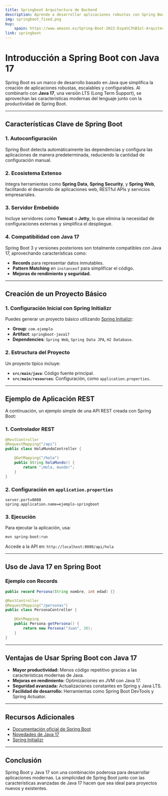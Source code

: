 ```yaml
---
title: Springboot Arquitectura de Backend
description: Aprende a desarrollar aplicaciones robustas con Spring Boot y Java 17, aprovechando las características modernas del lenguaje y la productividad del framework.
img: springboot_fixed.png
buy:
    spain: https://www.amazon.es/Spring-Boot-2022-Espa%C3%B1ol-Arquitectura-ebook/dp/B0BGJK3GHD
link: springboot    
---
```


# Introducción a Spring Boot con Java 17

Spring Boot es un marco de desarrollo basado en Java que simplifica la creación de aplicaciones robustas, escalables y configurables. Al combinarlo con **Java 17**, una versión LTS (Long Term Support), se aprovechan las características modernas del lenguaje junto con la productividad de Spring Boot.

---

## Características Clave de Spring Boot

### 1. **Autoconfiguración**
Spring Boot detecta automáticamente las dependencias y configura las aplicaciones de manera predeterminada, reduciendo la cantidad de configuración manual.

### 2. **Ecosistema Extenso**
Integra herramientas como **Spring Data**, **Spring Security**, y **Spring Web**, facilitando el desarrollo de aplicaciones web, RESTful APIs y servicios empresariales.

### 3. **Servidor Embebido**
Incluye servidores como **Tomcat** o **Jetty**, lo que elimina la necesidad de configuraciones externas y simplifica el despliegue.

### 4. **Compatibilidad con Java 17**
Spring Boot 3 y versiones posteriores son totalmente compatibles con Java 17, aprovechando características como:
- **Records** para representar datos inmutables.
- **Pattern Matching** en `instanceof` para simplificar el código.
- **Mejoras de rendimiento y seguridad.**

---

## Creación de un Proyecto Básico

### 1. Configuración Inicial con Spring Initializr
Puedes generar un proyecto básico utilizando [Spring Initializr](https://start.spring.io/):
- **Group**: `com.ejemplo`
- **Artifact**: `springboot-java17`
- **Dependencies**: `Spring Web`, `Spring Data JPA`, `H2 Database`.

### 2. Estructura del Proyecto
Un proyecto típico incluye:
- **`src/main/java`**: Código fuente principal.
- **`src/main/resources`**: Configuración, como `application.properties`.

---

## Ejemplo de Aplicación REST

A continuación, un ejemplo simple de una API REST creada con Spring Boot:

### 1. Controlador REST

```java
@RestController
@RequestMapping("/api")
public class HolaMundoController {

    @GetMapping("/hola")
    public String holaMundo() {
        return "¡Hola, mundo!";
    }
}
```

### 2. Configuración en `application.properties`

```properties
server.port=8080
spring.application.name=ejemplo-springboot
```

### 3. Ejecución
Para ejecutar la aplicación, usa:
```bash
mvn spring-boot:run
```
Accede a la API en: `http://localhost:8080/api/hola`

---

## Uso de Java 17 en Spring Boot

### Ejemplo con Records

```java
public record Persona(String nombre, int edad) {}

@RestController
@RequestMapping("/personas")
public class PersonaController {

    @GetMapping
    public Persona getPersona() {
        return new Persona("Juan", 30);
    }
}
```

---

## Ventajas de Usar Spring Boot con Java 17

- **Mayor productividad:** Menos código repetitivo gracias a las características modernas de Java.
- **Mejoras en rendimiento:** Optimizaciones en JVM con Java 17.
- **Seguridad avanzada:** Actualizaciones constantes en Spring y Java LTS.
- **Facilidad de desarrollo:** Herramientas como Spring Boot DevTools y Spring Actuator.

---

## Recursos Adicionales

- [Documentación oficial de Spring Boot](https://spring.io/projects/spring-boot)
- [Novedades de Java 17](https://openjdk.org/projects/jdk/17/)
- [Spring Initializr](https://start.spring.io/)

---

## Conclusión

Spring Boot y Java 17 son una combinación poderosa para desarrollar aplicaciones modernas. La simplicidad de Spring Boot junto con las características avanzadas de Java 17 hacen que sea ideal para proyectos nuevos y existentes.
